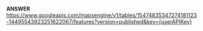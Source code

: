 **ANSWER**  
https://www.googleapis.com/mapsengine/v1/tables/15474835347274181123-14495543923251622067/features?version=published&key={userAPIKey}